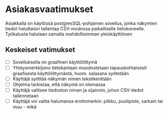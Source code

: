 # Asiakasvaatimukset

Asiakkalla on käytössä postgresSQL-pohjainen sovellus, jonka näkymien tiedot haluttaisin tallentaa CSV-modossa paikalliselle tietokoneelle. Työkalusta halutaan samalla mahdollisimman yleiskäyttöinen

## Keskeiset vatimukset
- [ ] Sovelluksella on graafinen käyttöliittymä
- [ ] Yhteysmerkkijono tietokantaan muodostetaan tapauskohtaisesti graafisesta käyttöliittymästä, huom. salasana syötetään
- [ ] Käyttäjä syöttää näkymän nimen tekstikenttään
- [ ] Ohjelma tarkistaa, että näkymä on olemassa
- [ ]  Käyttäjä valitsee tiedoston nimen ja sijainnin, johon CSV-tiedot tallennetaan
- [ ]  Käyttäjä voi valita halumansa erotinmerkin: pilkku, puolipiste, sarkain tai muu - mikä
